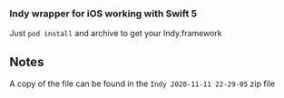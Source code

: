 ### Indy wrapper for iOS working with Swift 5

Just `pod install` and archive to get your Indy.framework

## Notes

A copy of the file can be found in the `Indy 2020-11-11 22-29-05` zip file
